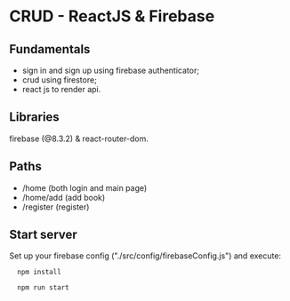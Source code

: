 # CRUD - ReactJS & Firebase

## Fundamentals

-   sign in and sign up using firebase authenticator;
-   crud using firestore;
-   react js to render api.

## Libraries

firebase (@8.3.2) & react-router-dom.

## Paths

-   /home (both login and main page)
-   /home/add (add book)
-   /register (register)

## Start server

Set up your firebase config ("./src/config/firebaseConfig.js") and execute:

```
  npm install
```

```bash
  npm run start
```

